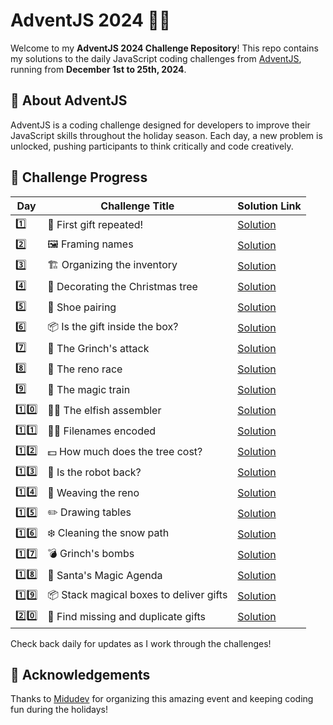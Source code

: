 # AdventJS 2024 🎄✨

Welcome to my **AdventJS 2024 Challenge Repository**!
This repo contains my solutions to the daily JavaScript coding challenges from [AdventJS](https://adventjs.dev), running from **December 1st to 25th, 2024**.

## 🚀 About AdventJS

AdventJS is a coding challenge designed for developers to improve their JavaScript skills throughout the holiday season. Each day, a new problem is unlocked, pushing participants to think critically and code creatively.

## 📅 Challenge Progress

| Day  | Challenge Title                         | Solution Link                            |
| ---- | --------------------------------------- | ---------------------------------------- |
| 1️⃣   | 🎁 First gift repeated!                 | [Solution](./solutions/day-01/day-01.md) |
| 2️⃣   | 🖼️ Framing names                        | [Solution](./solutions/day-02/day-02.md) |
| 3️⃣   | 🏗️ Organizing the inventory             | [Solution](./solutions/day-03/day-03.md) |
| 4️⃣   | 🎄 Decorating the Christmas tree        | [Solution](./solutions/day-04/day-04.md) |
| 5️⃣   | 👞 Shoe pairing                         | [Solution](./solutions/day-05/day-05.md) |
| 6️⃣   | 📦 Is the gift inside the box?          | [Solution](./solutions/day-06/day-06.md) |
| 7️⃣   | 👹 The Grinch's attack                  | [Solution](./solutions/day-07/day-07.md) |
| 8️⃣   | 🦌 The reno race                        | [Solution](./solutions/day-08/day-08.md) |
| 9️⃣   | 🚂 The magic train                      | [Solution](./solutions/day-09/day-09.md) |
| 1️⃣0️⃣ | 👩‍💻 The elfish assembler                 | [Solution](./solutions/day-10/day-10.md) |
| 1️⃣1️⃣ | 🏴‍☠️ Filenames encoded                    | [Solution](./solutions/day-11/day-11.md) |
| 1️⃣2️⃣ | 💵 How much does the tree cost?         | [Solution](./solutions/day-12/day-12.md) |
| 1️⃣3️⃣ | 🤖 Is the robot back?                   | [Solution](./solutions/day-13/day-13.md) |
| 1️⃣4️⃣ | 🦌 Weaving the reno                     | [Solution](./solutions/day-14/day-14.md) |
| 1️⃣5️⃣ | ✏️ Drawing tables                       | [Solution](./solutions/day-15/day-15.md) |
| 1️⃣6️⃣ | ❄️ Cleaning the snow path               | [Solution](./solutions/day-16/day-16.md) |
| 1️⃣7️⃣ | 💣 Grinch's bombs                       | [Solution](./solutions/day-17/day-17.md) |
| 1️⃣8️⃣ | 📇 Santa's Magic Agenda                 | [Solution](./solutions/day-18/day-18.md) |
| 1️⃣9️⃣ | 📦 Stack magical boxes to deliver gifts | [Solution](./solutions/day-19/day-19.md) |
| 2️⃣0️⃣ | 🎁 Find missing and duplicate gifts     | [Solution](./solutions/day-20/day-20.md) |

Check back daily for updates as I work through the challenges!

## 🌟 Acknowledgements

Thanks to [Midudev](https://midu.dev) for organizing this amazing event and keeping coding fun during the holidays!
